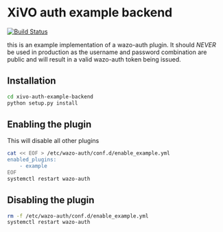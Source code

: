 # XiVO auth example backend

[![Build Status](https://travis-ci.org/wazo-pbx/xivo-auth-example-backend.svg)](https://travis-ci.org/wazo-pbx/xivo-auth-example-backend)

this is an example implementation of a wazo-auth plugin. It should _NEVER_ be used in production
as the username and password combination are public and will result in a valid wazo-auth token
being issued.

## Installation

```sh
cd xivo-auth-example-backend
python setup.py install
```

## Enabling the plugin

This will disable all other plugins

```sh
cat << EOF > /etc/wazo-auth/conf.d/enable_example.yml
enabled_plugins:
    - example
EOF
systemctl restart wazo-auth
```

## Disabling the plugin

```sh
rm -f /etc/wazo-auth/conf.d/enable_example.yml
systemctl restart wazo-auth
```
